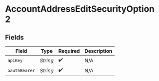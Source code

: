 # AccountAddressEditSecurityOption2


## Fields

| Field              | Type               | Required           | Description        |
| ------------------ | ------------------ | ------------------ | ------------------ |
| `apiKey`           | *String*           | :heavy_check_mark: | N/A                |
| `oauthBearer`      | *String*           | :heavy_check_mark: | N/A                |